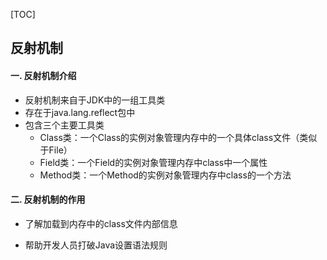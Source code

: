 [TOC]



## 反射机制

#### 一. 反射机制介绍

+ 反射机制来自于JDK中的一组工具类
+ 存在于java.lang.reflect包中
+ 包含三个主要工具类
  + Class类：一个Class的实例对象管理内存中的一个具体class文件（类似于File）
  + Field类：一个Field的实例对象管理内存中class中一个属性
  + Method类：一个Method的实例对象管理内存中class的一个方法



#### 二. 反射机制的作用

+ 了解加载到内存中的class文件内部信息

+ 帮助开发人员打破Java设置语法规则

  